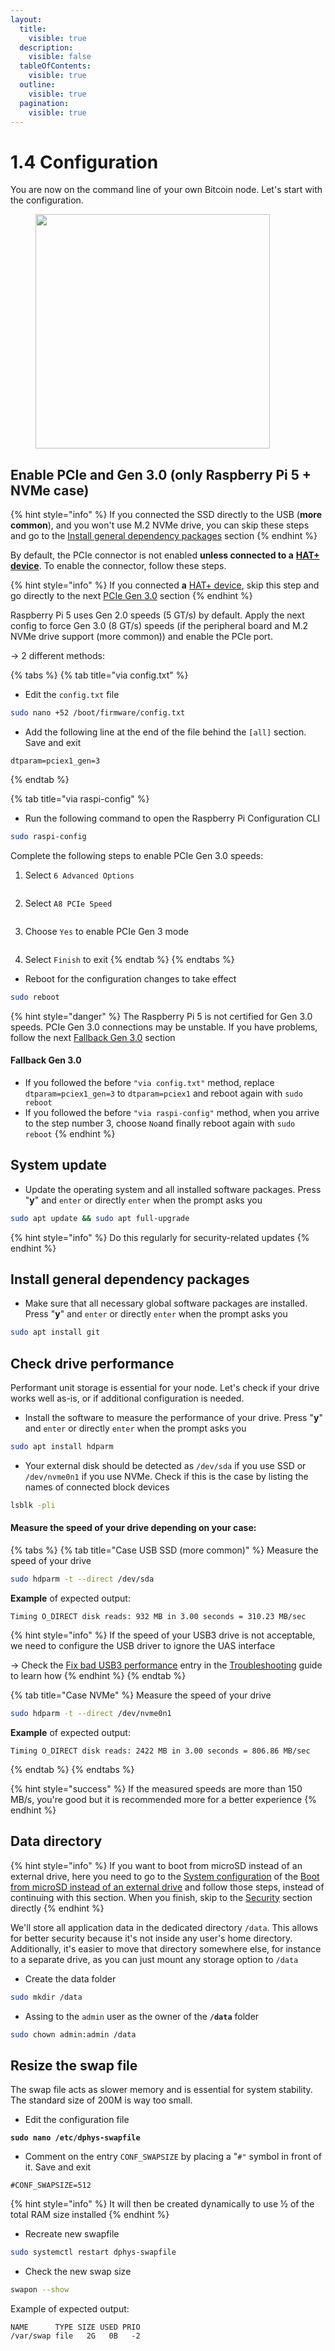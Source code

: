```yaml
---
layout:
  title:
    visible: true
  description:
    visible: false
  tableOfContents:
    visible: true
  outline:
    visible: true
  pagination:
    visible: true
---
```


# 1.4 Configuration

You are now on the command line of your own Bitcoin node. Let's start with the configuration.

<figure><img src="../.gitbook/assets/configuration.jpg" alt="" width="375"><figcaption></figcaption></figure>

## Enable PCIe and Gen 3.0 (only Raspberry Pi 5 + NVMe case)

{% hint style="info" %}
If you connected the SSD directly to the USB (**more common**), and you won't use M.2 NVMe drive, you can skip these steps and go to the [Install general dependency packages](configuration.md#install-general-dependency-packages) section
{% endhint %}

By default, the PCIe connector is not enabled **unless connected to a** [**HAT+ device**](https://www.raspberrypi.com/products/m2-hat-plus/). To enable the connector, follow these steps.

{% hint style="info" %}
If you connected **a** [HAT+ device](https://www.raspberrypi.com/products/m2-hat-plus/), skip this step and go directly to the next [PCIe Gen 3.0](configuration.md#pcie-gen-3.0) section
{% endhint %}

Raspberry Pi 5 uses Gen 2.0 speeds (5 GT/s) by default. Apply the next config to force Gen 3.0 (8 GT/s) speeds (if the peripheral board and M.2 NVMe drive support (more common)) and enable the PCIe port.&#x20;

-> 2 different methods:

{% tabs %}
{% tab title="via config.txt" %}
* Edit the `config.txt` file

```bash
sudo nano +52 /boot/firmware/config.txt
```

* Add the following line at the end of the file behind the `[all]` section. Save and exit

```
dtparam=pciex1_gen=3
```
{% endtab %}

{% tab title="via raspi-config" %}
* Run the following command to open the Raspberry Pi Configuration CLI

```bash
sudo raspi-config
```

Complete the following steps to enable PCIe Gen 3.0 speeds:

1. Select `6 Advanced Options`

<figure><img src="../.gitbook/assets/rapi-config_6_Advanced_options.png" alt=""><figcaption></figcaption></figure>

2. Select `A8 PCIe Speed`

<figure><img src="../.gitbook/assets/rapi-config_A8_PCIe_Speed.png" alt=""><figcaption></figcaption></figure>

3. Choose `Yes` to enable PCIe Gen 3 mode

<figure><img src="../.gitbook/assets/pcie_gen3_confirmation.png" alt=""><figcaption></figcaption></figure>

4. Select `Finish` to exit
{% endtab %}
{% endtabs %}

* Reboot for the configuration changes to take effect

```bash
sudo reboot
```

{% hint style="danger" %}
The Raspberry Pi 5 is not certified for Gen 3.0 speeds. PCIe Gen 3.0 connections may be unstable. If you have problems, follow the next [Fallback Gen 3.0](configuration.md#fallback-gen-3.0) section

#### Fallback Gen 3.0

* If you followed the before `"via config.txt"` method, replace `dtparam=pciex1_gen=3` to `dtparam=pciex1` and reboot again with `sudo reboot`
* If you followed the before `"via raspi-config"` method, when you arrive to the step number 3, choose `No`and finally reboot again with `sudo reboot`
{% endhint %}

## System update

* Update the operating system and all installed software packages. Press "**y**" and `enter` or directly `enter` when the prompt asks you

```sh
sudo apt update && sudo apt full-upgrade
```

{% hint style="info" %}
Do this regularly for security-related updates
{% endhint %}

## Install general dependency packages

* Make sure that all necessary global software packages are installed. Press "**y**" and `enter` or directly `enter` when the prompt asks you

```bash
sudo apt install git
```

## Check drive performance

Performant unit storage is essential for your node. Let's check if your drive works well as-is, or if additional configuration is needed.

* Install the software to measure the performance of your drive. Press "**y**" and `enter` or directly `enter` when the prompt asks you

```bash
sudo apt install hdparm
```

* Your external disk should be detected as `/dev/sda` if you use SSD or `/dev/nvme0n1` if you use NVMe. Check if this is the case by listing the names of connected block devices

```sh
lsblk -pli
```

#### Measure the speed of your drive depending on your case:

{% tabs %}
{% tab title="Case USB SSD (more common)" %}
Measure the speed of your drive

```bash
sudo hdparm -t --direct /dev/sda
```

**Example** of expected output:

```
Timing O_DIRECT disk reads: 932 MB in 3.00 seconds = 310.23 MB/sec
```

{% hint style="info" %}
If the speed of your USB3 drive is not acceptable, we need to configure the USB driver to ignore the UAS interface

-> Check the [Fix bad USB3 performance](../troubleshooting.md#fix-bad-usb3-performance) entry in the [Troubleshooting](../troubleshooting.md) guide to learn how
{% endhint %}
{% endtab %}

{% tab title="Case NVMe" %}
Measure the speed of your drive

```bash
sudo hdparm -t --direct /dev/nvme0n1
```

**Example** of expected output:

```
Timing O_DIRECT disk reads: 2422 MB in 3.00 seconds = 806.86 MB/sec
```
{% endtab %}
{% endtabs %}

{% hint style="success" %}
If the measured speeds are more than 150 MB/s, you're good but it is recommended more for a better experience
{% endhint %}

## Data directory

{% hint style="info" %}
If you want to boot from microSD instead of an external drive, here you need to go to the [System configuration](../bonus-guides/system/boot-from-microsd-instead-of-external-drive.md#system-configuration) of the [Boot from microSD instead of an external drive](../bonus-guides/system/boot-from-microsd-instead-of-external-drive.md) and follow those steps, instead of continuing with this section. When you finish, skip to the [Security](security.md) section directly
{% endhint %}

We'll store all application data in the dedicated directory `/data`. This allows for better security because it's not inside any user's home directory. Additionally, it's easier to move that directory somewhere else, for instance to a separate drive, as you can just mount any storage option to `/data`

* Create the data folder

```sh
sudo mkdir /data
```

* Assing to the `admin` user as the owner of the **`/data`** folder

```sh
sudo chown admin:admin /data
```

## Resize the swap file <a href="#increase-swap-file-size" id="increase-swap-file-size"></a>

The swap file acts as slower memory and is essential for system stability. The standard size of 200M is way too small.

* Edit the configuration file

<pre class="language-bash"><code class="lang-bash"><strong>sudo nano /etc/dphys-swapfile
</strong></code></pre>

* Comment on the entry `CONF_SWAPSIZE` by placing a "`#"` symbol in front of it. Save and exit

```
#CONF_SWAPSIZE=512
```

{% hint style="info" %}
It will then be created dynamically to use ½ of the total RAM size installed
{% endhint %}

* Recreate new swapfile

```bash
sudo systemctl restart dphys-swapfile
```

* Check the new swap size

```bash
swapon --show
```

Example of expected output:

```
NAME      TYPE SIZE USED PRIO
/var/swap file   2G   0B   -2
```
